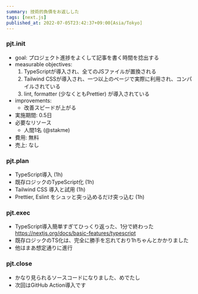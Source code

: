 ```yaml
---
summary: 技術的負債をお返しした
tags: [next.js]
published_at: 2022-07-05T23:42:37+09:00[Asia/Tokyo]
---
```


### pjt.init

-   goal: プロジェクト進捗をよくして記事を書く時間を捻出する
-   measurable objectives:
    1. TypeScriptが導入され、全てのJSファイルが置換される
    2. Tailwind CSSが導入され、一つ以上のページで実際に利用され、コンパイルされている
    3. lint, formatter (少なくともPrettier) が導入されている
-   improvements:
    -   改善スピードが上がる
-   実施期間: 0.5日
-   必要なリソース
    -   人間1名 (@stakme)
-   費用: 無料
-   売上: なし

### pjt.plan

-   TypeScript導入 (1h)
-   既存ロジックのTypeScript化 (1h)
-   Tailwind CSS 導入と試用 (1h)
-   Prettier, Eslint をシュッと突っ込めるだけ突っ込む (1h)

### pjt.exec

-   TypeScript導入簡単すぎてひっくり返った、1分で終わった https://nextjs.org/docs/basic-features/typescript
-   既存ロジックのTS化は、完全に勝手を忘れており1hちゃんとかかりました
-   他はまあ想定通りに進行

### pjt.close

-   かなり見られるソースコードになりました、めでたし
-   次回はGitHub Action導入です
